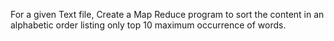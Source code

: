 For a given Text file, Create a Map Reduce program to sort the content in an alphabetic order listing only top 10 maximum occurrence of words.
